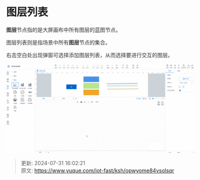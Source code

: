 # 图层列表

**<font style="color:rgb(51, 51, 51);">图层</font>**<font style="color:rgb(51, 51, 51);">节点指的是大屏画布中所有图层的蓝图节点。</font>

<font style="color:rgb(51, 51, 51);">图层列表则是指场景中所有</font>**<font style="color:rgb(51, 51, 51);">图层</font>**<font style="color:rgb(51, 51, 51);">节点的集合。</font>

<font style="color:rgb(51, 51, 51);">右击空白处出现弹窗可选择添加图层列表，从而选择要进行交互的图层。</font>

![1722412936859-bb3ef24c-6e79-48f2-b489-d8c26a3b96eb.gif](./img/iP9nX5eHbDJGiD2q/1722412936859-bb3ef24c-6e79-48f2-b489-d8c26a3b96eb-129223.gif)



> 更新: 2024-07-31 16:02:21  
> 原文: <https://www.yuque.com/iot-fast/ksh/opwyome84vsolsqr>